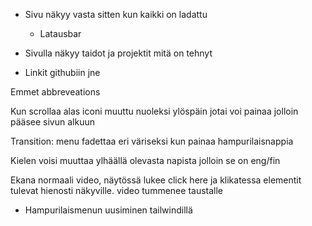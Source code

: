 - Sivu näkyy vasta sitten kun kaikki on ladattu

	- Latausbar

- Sivulla näkyy taidot ja projektit mitä on tehnyt

- Linkit githubiin jne

Emmet abbreveations

Kun scrollaa alas iconi muuttu nuoleksi ylöspäin jotai voi painaa jolloin pääsee sivun alkuun

Transition: menu fadettaa eri väriseksi kun painaa hampurilaisnappia

Kielen voisi muuttaa ylhäällä olevasta napista jolloin se on eng/fin

Ekana normaali video, näytössä lukee click here ja klikatessa elementit tulevat hienosti näkyville. video tummenee taustalle

- Hampurilaismenun uusiminen tailwindillä